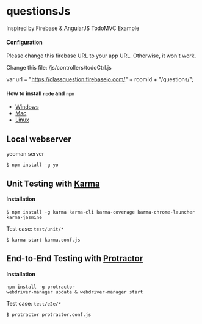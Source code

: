 questionsJs
====

Inspired by Firebase & AngularJS TodoMVC Example

#### Configuration
Please change this firebase URL to your app URL. Otherwise, it won't work.

Change this file: /js/controllers/todoCtrl.js

var url = "https://classquestion.firebaseio.com/" + roomId + "/questions/";

#### How to install `node` and `npm`
- [Windows](http://blog.teamtreehouse.com/install-node-js-npm-windows)
- [Mac](http://blog.teamtreehouse.com/install-node-js-npm-mac)
- [Linux](http://blog.teamtreehouse.com/install-node-js-npm-linux)

Local webserver
----

yeoman server
```
$ npm install -g yo
```

Unit Testing with [Karma](http://karma-runner.github.io/0.13/index.html)
----

#### Installation
```
$ npm install -g karma karma-cli karma-coverage karma-chrome-launcher karma-jasmine
```

Test case: `test/unit/*`
```
$ karma start karma.conf.js
```

End-to-End Testing with [Protractor](http://www.protractortest.org/#/)
----

#### Installation
````
npm install -g protractor
webdriver-manager update & webdriver-manager start
````

Test case: `test/e2e/*`
```
$ protractor protractor.conf.js
```
